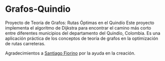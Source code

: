 # Grafos-Quindio
Proyecto de Teoría de Grafos: Rutas Óptimas en el Quindío
Este proyecto implementa el algoritmo de Dijkstra para encontrar el camino más corto entre diferentes municipios del departamento del Quindío, Colombia. Es una aplicación práctica de los conceptos de teoría de grafos en la optimización de rutas carreteras.



Agradecimientos a [Santiago Fiorino]((https://youtu.be/oMgfGkFSgI0)) por la ayuda en la creación.
